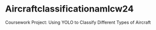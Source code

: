 # Aircraftclassificationamlcw24
Coursework Project: Using YOLO to Classify Different Types of Aircraft
